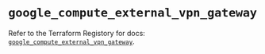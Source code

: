 # `google_compute_external_vpn_gateway`

Refer to the Terraform Registory for docs: [`google_compute_external_vpn_gateway`](https://registry.terraform.io/providers/hashicorp/google/4.63.0/docs/resources/compute_external_vpn_gateway).
